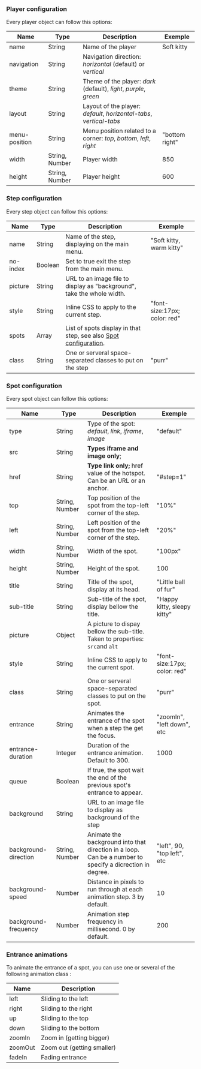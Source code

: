 ### Player configuration
Every player object can follow this options:

Name | Type | Description | Exemple |
---- | ---- | ---- | ---- |
name | String | Name of the player | Soft kitty
navigation | String | Navigation direction: *horizontal* (default) or *vertical* |
theme | String | Theme of the player: *dark* (default), *light*, *purple*, *green* |
layout | String | Layout of the player: *default*, *horizontal-tabs*, *vertical-tabs* |
menu-position | String | Menu position related to a corner: *top*, *bottom*, *left*, *right* | "bottom right"
width | String, Number | Player width | 850
height | String, Number | Player height | 600


### Step configuration
Every step object can follow this options:

Name | Type | Description | Exemple |
---- | ---- | ---- | ---- |
name | String | Name of the step, displaying on the main menu. | "Soft kitty, warm kitty"
no-index | Boolean | Set to true exit the step from the main menu. |
picture | String | URL to an image file to display as "background", take the whole width. | 
style | String | Inline CSS to apply to the current step. | "font-size:17px; color: red"
spots | Array | List of spots display in that step, see also [Spot configuration](#spots). |
class | String | One or serveral space-separated classes to put on the step | "purr"

### Spot configuration
Every spot object can follow this options:

Name | Type | Description | Exemple |
---- | ---- | ---- | ---- |
type | String | Type of the spot: *default*, *link*, *iframe*, *image* | "default"
src | String | **Types iframe and image only**;
href | String | **Type link only;** href value of the hotspot. Can be an URL or an anchor. | "#step=1"
top | String, Number | Top position of the spot from the top-left corner of the step. | "10%"
left | String, Number | Left position of the spot from the top-left corner of the step. | "20%"
width | String, Number | Width of the spot. | "100px"
height | String, Number | Height of the spot. | 100
title | String | Title of the spot, display at its head. | "Little ball of fur"
sub-title | String  | Sub-title of the spot, display bellow the title. | "Happy kitty, sleepy kitty"
picture | Object | A picture to dispay bellow the sub-title. Taken to properties: ```src```and ```alt``` |
style | String | Inline CSS to apply to the current spot. | "font-size:17px; color: red"
class | String | One or serveral space-separated classes to put on the spot. | "purr"
entrance | String | Animates the entrance of the spot when a step the get the focus. | "zoomIn", "left down", etc
entrance-duration | Integer | Duration of the entrance animation. Default to 300. | 1000
queue | Boolean | If true, the spot wait the end of the previous spot's entrance to appear. |
background | String | URL to an image file to display as background of the step |
background-direction | String, Number | Animate the background into that direction in a loop. Can be a number to specify a dicrection in degree. | "left", 90, "top left", etc
background-speed | Number | Distance in pixels to run through at each animation step. 3 by default. | 10
background-frequency | Number | Animation step frequency in millisecond. 0 by default. | 200

### Entrance animations
To animate the entrance of a spot, you can use one or several of the following animation class :

Name | Description
---- | ----
left | Sliding to the left
right | Sliding to the right
up | Sliding to the top
down | Sliding to the bottom
zoomIn | Zoom in (getting bigger)
zoomOut | Zoom out (getting smaller)
fadeIn | Fading entrance